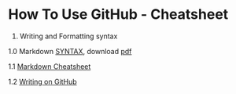 # How To Use GitHub - Cheatsheet

1. Writing and Formatting syntax

  1.0 Markdown [SYNTAX](https://guides.github.com/features/mastering-markdown/), download [pdf](https://guides.github.com/pdfs/markdown-cheatsheet-online.pdf)
  
  1.1 [Markdown Cheatsheet](https://github.com/adam-p/markdown-here/wiki/Markdown-Cheatsheet#headers)
  
  1.2 [Writing on GitHub](https://help.github.com/articles/basic-writing-and-formatting-syntax/)
